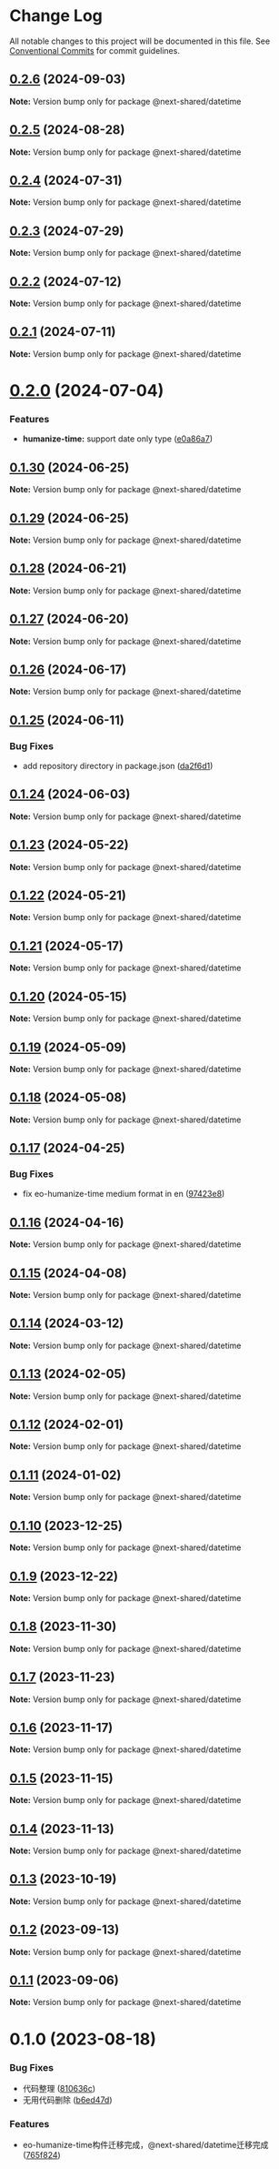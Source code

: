# Change Log

All notable changes to this project will be documented in this file.
See [Conventional Commits](https://conventionalcommits.org) for commit guidelines.

## [0.2.6](https://github.com/easyops-cn/next-bricks/compare/@next-shared/datetime@0.2.5...@next-shared/datetime@0.2.6) (2024-09-03)

**Note:** Version bump only for package @next-shared/datetime





## [0.2.5](https://github.com/easyops-cn/next-bricks/compare/@next-shared/datetime@0.2.4...@next-shared/datetime@0.2.5) (2024-08-28)

**Note:** Version bump only for package @next-shared/datetime





## [0.2.4](https://github.com/easyops-cn/next-bricks/compare/@next-shared/datetime@0.2.3...@next-shared/datetime@0.2.4) (2024-07-31)

**Note:** Version bump only for package @next-shared/datetime





## [0.2.3](https://github.com/easyops-cn/next-bricks/compare/@next-shared/datetime@0.2.2...@next-shared/datetime@0.2.3) (2024-07-29)

**Note:** Version bump only for package @next-shared/datetime





## [0.2.2](https://github.com/easyops-cn/next-bricks/compare/@next-shared/datetime@0.2.1...@next-shared/datetime@0.2.2) (2024-07-12)

**Note:** Version bump only for package @next-shared/datetime

## [0.2.1](https://github.com/easyops-cn/next-bricks/compare/@next-shared/datetime@0.2.0...@next-shared/datetime@0.2.1) (2024-07-11)

**Note:** Version bump only for package @next-shared/datetime

# [0.2.0](https://github.com/easyops-cn/next-bricks/compare/@next-shared/datetime@0.1.30...@next-shared/datetime@0.2.0) (2024-07-04)

### Features

- **humanize-time:** support date only type ([e0a86a7](https://github.com/easyops-cn/next-bricks/commit/e0a86a767dee77e4ff39dba183c7d8f3c10ff515))

## [0.1.30](https://github.com/easyops-cn/next-bricks/compare/@next-shared/datetime@0.1.29...@next-shared/datetime@0.1.30) (2024-06-25)

**Note:** Version bump only for package @next-shared/datetime

## [0.1.29](https://github.com/easyops-cn/next-bricks/compare/@next-shared/datetime@0.1.28...@next-shared/datetime@0.1.29) (2024-06-25)

**Note:** Version bump only for package @next-shared/datetime

## [0.1.28](https://github.com/easyops-cn/next-bricks/compare/@next-shared/datetime@0.1.27...@next-shared/datetime@0.1.28) (2024-06-21)

**Note:** Version bump only for package @next-shared/datetime

## [0.1.27](https://github.com/easyops-cn/next-bricks/compare/@next-shared/datetime@0.1.26...@next-shared/datetime@0.1.27) (2024-06-20)

**Note:** Version bump only for package @next-shared/datetime

## [0.1.26](https://github.com/easyops-cn/next-bricks/compare/@next-shared/datetime@0.1.25...@next-shared/datetime@0.1.26) (2024-06-17)

**Note:** Version bump only for package @next-shared/datetime

## [0.1.25](https://github.com/easyops-cn/next-bricks/compare/@next-shared/datetime@0.1.24...@next-shared/datetime@0.1.25) (2024-06-11)

### Bug Fixes

- add repository directory in package.json ([da2f6d1](https://github.com/easyops-cn/next-bricks/commit/da2f6d11bc112d4901adc4beb744e8f5b945c01d))

## [0.1.24](https://github.com/easyops-cn/next-bricks/compare/@next-shared/datetime@0.1.23...@next-shared/datetime@0.1.24) (2024-06-03)

**Note:** Version bump only for package @next-shared/datetime

## [0.1.23](https://github.com/easyops-cn/next-bricks/compare/@next-shared/datetime@0.1.22...@next-shared/datetime@0.1.23) (2024-05-22)

**Note:** Version bump only for package @next-shared/datetime

## [0.1.22](https://github.com/easyops-cn/next-bricks/compare/@next-shared/datetime@0.1.21...@next-shared/datetime@0.1.22) (2024-05-21)

**Note:** Version bump only for package @next-shared/datetime

## [0.1.21](https://github.com/easyops-cn/next-bricks/compare/@next-shared/datetime@0.1.20...@next-shared/datetime@0.1.21) (2024-05-17)

**Note:** Version bump only for package @next-shared/datetime

## [0.1.20](https://github.com/easyops-cn/next-bricks/compare/@next-shared/datetime@0.1.19...@next-shared/datetime@0.1.20) (2024-05-15)

**Note:** Version bump only for package @next-shared/datetime

## [0.1.19](https://github.com/easyops-cn/next-bricks/compare/@next-shared/datetime@0.1.18...@next-shared/datetime@0.1.19) (2024-05-09)

**Note:** Version bump only for package @next-shared/datetime

## [0.1.18](https://github.com/easyops-cn/next-bricks/compare/@next-shared/datetime@0.1.17...@next-shared/datetime@0.1.18) (2024-05-08)

**Note:** Version bump only for package @next-shared/datetime

## [0.1.17](https://github.com/easyops-cn/next-bricks/compare/@next-shared/datetime@0.1.16...@next-shared/datetime@0.1.17) (2024-04-25)

### Bug Fixes

- fix eo-humanize-time medium format in en ([97423e8](https://github.com/easyops-cn/next-bricks/commit/97423e81a5c4fb899851070715c77b5492e57732))

## [0.1.16](https://github.com/easyops-cn/next-bricks/compare/@next-shared/datetime@0.1.15...@next-shared/datetime@0.1.16) (2024-04-16)

**Note:** Version bump only for package @next-shared/datetime

## [0.1.15](https://github.com/easyops-cn/next-bricks/compare/@next-shared/datetime@0.1.14...@next-shared/datetime@0.1.15) (2024-04-08)

**Note:** Version bump only for package @next-shared/datetime

## [0.1.14](https://github.com/easyops-cn/next-bricks/compare/@next-shared/datetime@0.1.13...@next-shared/datetime@0.1.14) (2024-03-12)

**Note:** Version bump only for package @next-shared/datetime

## [0.1.13](https://github.com/easyops-cn/next-bricks/compare/@next-shared/datetime@0.1.12...@next-shared/datetime@0.1.13) (2024-02-05)

**Note:** Version bump only for package @next-shared/datetime

## [0.1.12](https://github.com/easyops-cn/next-bricks/compare/@next-shared/datetime@0.1.11...@next-shared/datetime@0.1.12) (2024-02-01)

**Note:** Version bump only for package @next-shared/datetime

## [0.1.11](https://github.com/easyops-cn/next-bricks/compare/@next-shared/datetime@0.1.10...@next-shared/datetime@0.1.11) (2024-01-02)

**Note:** Version bump only for package @next-shared/datetime

## [0.1.10](https://github.com/easyops-cn/next-bricks/compare/@next-shared/datetime@0.1.9...@next-shared/datetime@0.1.10) (2023-12-25)

**Note:** Version bump only for package @next-shared/datetime

## [0.1.9](https://github.com/easyops-cn/next-bricks/compare/@next-shared/datetime@0.1.8...@next-shared/datetime@0.1.9) (2023-12-22)

**Note:** Version bump only for package @next-shared/datetime

## [0.1.8](https://github.com/easyops-cn/next-bricks/compare/@next-shared/datetime@0.1.7...@next-shared/datetime@0.1.8) (2023-11-30)

**Note:** Version bump only for package @next-shared/datetime

## [0.1.7](https://github.com/easyops-cn/next-bricks/compare/@next-shared/datetime@0.1.6...@next-shared/datetime@0.1.7) (2023-11-23)

**Note:** Version bump only for package @next-shared/datetime

## [0.1.6](https://github.com/easyops-cn/next-bricks/compare/@next-shared/datetime@0.1.5...@next-shared/datetime@0.1.6) (2023-11-17)

**Note:** Version bump only for package @next-shared/datetime

## [0.1.5](https://github.com/easyops-cn/next-bricks/compare/@next-shared/datetime@0.1.4...@next-shared/datetime@0.1.5) (2023-11-15)

**Note:** Version bump only for package @next-shared/datetime

## [0.1.4](https://github.com/easyops-cn/next-bricks/compare/@next-shared/datetime@0.1.3...@next-shared/datetime@0.1.4) (2023-11-13)

**Note:** Version bump only for package @next-shared/datetime

## [0.1.3](https://github.com/easyops-cn/next-bricks/compare/@next-shared/datetime@0.1.2...@next-shared/datetime@0.1.3) (2023-10-19)

**Note:** Version bump only for package @next-shared/datetime

## [0.1.2](https://github.com/easyops-cn/next-bricks/compare/@next-shared/datetime@0.1.1...@next-shared/datetime@0.1.2) (2023-09-13)

**Note:** Version bump only for package @next-shared/datetime

## [0.1.1](https://github.com/easyops-cn/next-bricks/compare/@next-shared/datetime@0.1.0...@next-shared/datetime@0.1.1) (2023-09-06)

**Note:** Version bump only for package @next-shared/datetime

# 0.1.0 (2023-08-18)

### Bug Fixes

- 代码整理 ([810636c](https://github.com/easyops-cn/next-bricks/commit/810636c6985c5d297bb1418c971c46eb0061dfe6))
- 无用代码删除 ([b6ed47d](https://github.com/easyops-cn/next-bricks/commit/b6ed47de360efe85dd8e212befb91aa015720df5))

### Features

- eo-humanize-time构件迁移完成，@next-shared/datetime迁移完成 ([765f824](https://github.com/easyops-cn/next-bricks/commit/765f824d2fe97c8495857e52446801fdaa9d9bb7))

